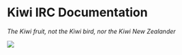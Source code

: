 # Kiwi IRC Documentation

*The Kiwi fruit, not the Kiwi bird, nor the Kiwi New Zealander*

![](http://i.imgur.com/iMJPFwS.png)